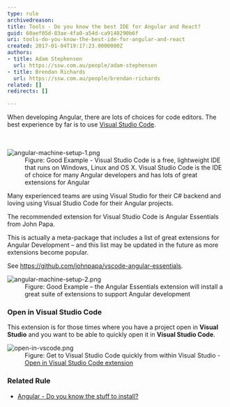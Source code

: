 ```yaml
---
type: rule
archivedreason: 
title: Tools - Do you know the best IDE for Angular and React?
guid: 60aef05d-83ae-4fa0-a54d-ca9140290b6f
uri: tools-do-you-know-the-best-ide-for-angular-and-react
created: 2017-01-04T19:17:23.0000000Z
authors:
- title: Adam Stephensen
  url: https://ssw.com.au/people/adam-stephensen
- title: Brendan Richards
  url: https://ssw.com.au/people/brendan-richards
related: []
redirects: []

---
```



​When developing Angular, there are lots of choices for code editors.&#160;The best experience by far is to use <a href="https&#58;//visualstudio.microsoft.com/downloads/">Visual Studio Code</a>.&#160; &#160;<br>
<br><excerpt class='endintro'></excerpt><br>
<dl class="goodImage"><dt> <img alt="angular-machine-setup-1.png" src="/PublishingImages/angular-machine-setup-1.png" /> </dt><dd>Figure&#58; Good Example - Visual Studio Code is a free, lightweight IDE that runs on Windows, Linux and OS X. Visual Studio Code is the IDE of choice for many Angular developers and has lots of great extensions for Angular<br></dd></dl><p>Many experienced teams are using Visual Studio for their C# backend and loving using Visual Studio Code for their Angular projects.</p><p>The recommended extension for Visual Studio Code is Angular Essentials from John Papa.</p><p>This is actually a meta-package that includes a list of great extensions for Angular Development – and this list may be updated in the future as more extensions become popular.</p><p>See <a href="https&#58;//github.com/johnpapa/vscode-angular-essentials">https&#58;//github.com/johnpapa/vscode-angular-essentials</a>.<br></p><dl class="goodImage"><dt> <img alt="angular-machine-setup-2.png" src="/PublishingImages/angular-machine-setup-2.png" /> </dt><dd>Figure&#58; Good Example – the Angular Essentials extension will install a great suite of extensions to support Angular development</dd></dl><h3>​Open in Visual Studio Code</h3><p class="ssw15-rteElement-P">This extension is for those times where you have a project open in <b>Visual Studio</b> and you want to be able to quickly open it in <b>Visual Studio Code</b>.<span style="color&#58;#cc4141;font-family&#58;&quot;segoe ui&quot;, &quot;trebuchet ms&quot;, tahoma, arial, verdana, sans-serif;font-size&#58;18px;"> </span></p><dl class="image"><dt><img src="/PublishingImages/open-in-vscode.png" alt="open-in-vscode.png" /></dt><dd>Figure&#58; Get to Visual Studio Code quickly from within Visual Studio - <a href="https&#58;//marketplace.visualstudio.com/items?itemName=MadsKristensen.OpeninVisualStudioCode">Open in Visual Studio Code&#160;extension</a> <br></dd></dl> 
<h3>Related Rule</h3><ul><li> 
      <a href="/_layouts/15/FIXUPREDIRECT.ASPX?WebId=3dfc0e07-e23a-4cbb-aac2-e778b71166a2&amp;TermSetId=07da3ddf-0924-4cd2-a6d4-a4809ae20160&amp;TermId=70ea24bf-1897-477c-afbb-5279eba0f9fa">Angular - Do you know the stuff to install?</a></li></ul>


